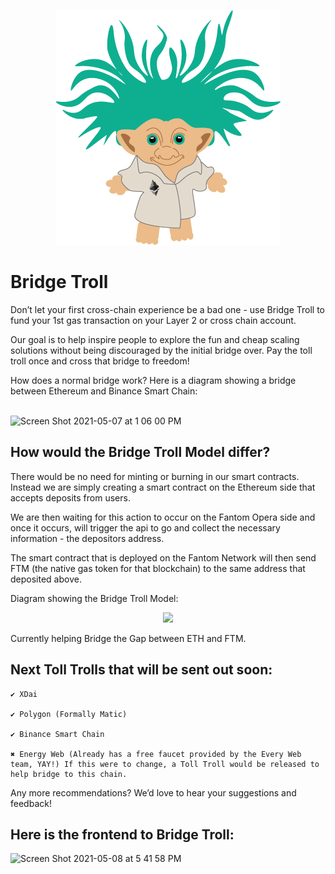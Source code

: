 <p align="center">
  <img src="https://raw.githubusercontent.com/chainlinkie/Eth-Scaling-Hack/master/src/Troll.png">
</p>

# Bridge Troll

Don’t let your first cross-chain experience be a bad one - use Bridge Troll to fund your 1st gas transaction on your Layer 2 or cross chain account. 

Our goal is to help inspire people to explore the fun and cheap scaling solutions without being discouraged by the initial bridge over. 
Pay the toll troll once and cross that bridge to freedom! 


How does a normal bridge work? Here is a diagram showing a bridge between Ethereum and Binance Smart Chain:

<br>
<img width="1323" alt="Screen Shot 2021-05-07 at 1 06 00 PM" src="https://user-images.githubusercontent.com/80427213/117556948-1229b800-b023-11eb-9d06-95bcc619a226.png">



## How would the Bridge Troll Model differ? 

There would be no need for minting or burning in our smart contracts. Instead we are simply creating a smart contract on the Ethereum side that accepts deposits from users. 

We are then waiting for this action to occur on the Fantom Opera side and once it occurs, will trigger the api to go and collect the necessary information - the depositors address. 

The smart contract that is deployed on the Fantom Network will then send FTM (the native gas token for that blockchain) to the same address that deposited above. 

Diagram showing the Bridge Troll Model:

<p align="center">
  <img src="https://user-images.githubusercontent.com/80427213/117556969-4a30fb00-b023-11eb-9939-87c932ee74d5.png">
</p>


Currently helping Bridge the Gap between ETH and FTM. 

## Next Toll Trolls that will be sent out soon: 

	✔️ XDai 

	✔️ Polygon (Formally Matic)

	✔️ Binance Smart Chain

	✖️ Energy Web (Already has a free faucet provided by the Every Web team, YAY!) If this were to change, a Toll Troll would be released to help bridge to this chain. 

Any more recommendations? We’d love to hear your suggestions and feedback! 

## Here is the frontend to Bridge Troll:

<img width="1440" alt="Screen Shot 2021-05-08 at 5 41 58 PM" src="https://user-images.githubusercontent.com/80427213/117557133-c2e48700-b024-11eb-9783-b69500eff377.png">
